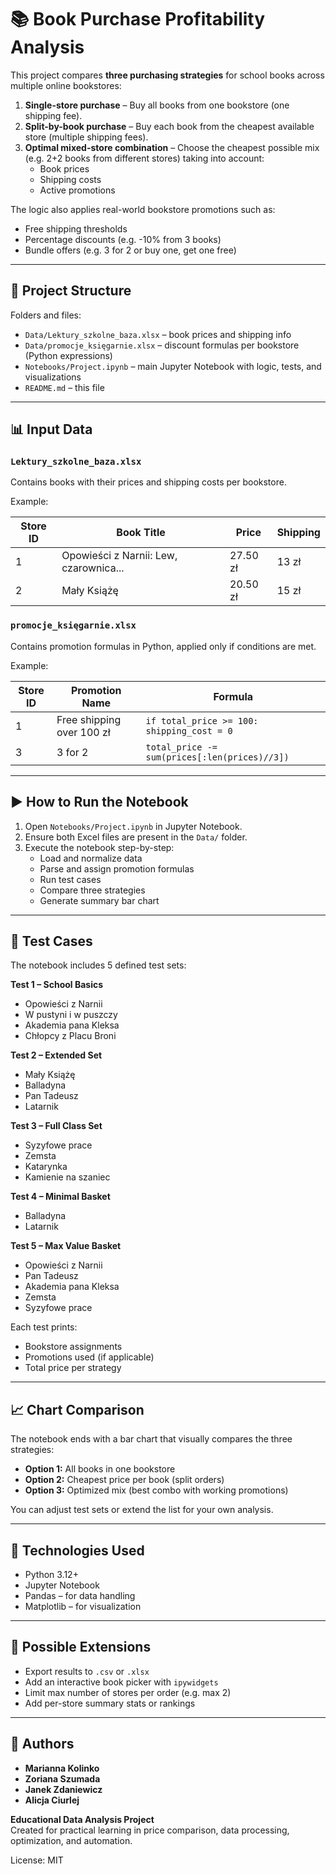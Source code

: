 # 📚 Book Purchase Profitability Analysis

This project compares **three purchasing strategies** for school books across multiple online bookstores:

1. **Single-store purchase** – Buy all books from one bookstore (one shipping fee).
2. **Split-by-book purchase** – Buy each book from the cheapest available store (multiple shipping fees).
3. **Optimal mixed-store combination** – Choose the cheapest possible mix (e.g. 2+2 books from different stores) taking into account:
   - Book prices
   - Shipping costs
   - Active promotions

The logic also applies real-world bookstore promotions such as:

- Free shipping thresholds
- Percentage discounts (e.g. -10% from 3 books)
- Bundle offers (e.g. 3 for 2 or buy one, get one free)

---

## 📁 Project Structure

Folders and files:

- `Data/Lektury_szkolne_baza.xlsx` – book prices and shipping info
- `Data/promocje_księgarnie.xlsx` – discount formulas per bookstore (Python expressions)
- `Notebooks/Project.ipynb` – main Jupyter Notebook with logic, tests, and visualizations
- `README.md` – this file

---

## 📊 Input Data

### `Lektury_szkolne_baza.xlsx`

Contains books with their prices and shipping costs per bookstore.

Example:

| Store ID | Book Title                                     | Price    | Shipping |
|----------|------------------------------------------------|----------|----------|
| 1        | Opowieści z Narnii: Lew, czarownica...         | 27.50 zł | 13 zł    |
| 2        | Mały Książę                                    | 20.50 zł | 15 zł    |

### `promocje_księgarnie.xlsx`

Contains promotion formulas in Python, applied only if conditions are met.

Example:

| Store ID | Promotion Name            | Formula                                      |
|----------|---------------------------|----------------------------------------------|
| 1        | Free shipping over 100 zł | `if total_price >= 100: shipping_cost = 0`   |
| 3        | 3 for 2                   | `total_price -= sum(prices[:len(prices)//3])`|

---

## ▶️ How to Run the Notebook

1. Open `Notebooks/Project.ipynb` in Jupyter Notebook.
2. Ensure both Excel files are present in the `Data/` folder.
3. Execute the notebook step-by-step:
   - Load and normalize data
   - Parse and assign promotion formulas
   - Run test cases
   - Compare three strategies
   - Generate summary bar chart

---

## 🧪 Test Cases

The notebook includes 5 defined test sets:

**Test 1 – School Basics**
- Opowieści z Narnii
- W pustyni i w puszczy
- Akademia pana Kleksa
- Chłopcy z Placu Broni

**Test 2 – Extended Set**
- Mały Książę
- Balladyna
- Pan Tadeusz
- Latarnik

**Test 3 – Full Class Set**
- Syzyfowe prace
- Zemsta
- Katarynka
- Kamienie na szaniec

**Test 4 – Minimal Basket**
- Balladyna
- Latarnik

**Test 5 – Max Value Basket**
- Opowieści z Narnii
- Pan Tadeusz
- Akademia pana Kleksa
- Zemsta
- Syzyfowe prace

Each test prints:
- Bookstore assignments
- Promotions used (if applicable)
- Total price per strategy

---

## 📈 Chart Comparison

The notebook ends with a bar chart that visually compares the three strategies:

- **Option 1:** All books in one bookstore
- **Option 2:** Cheapest price per book (split orders)
- **Option 3:** Optimized mix (best combo with working promotions)

You can adjust test sets or extend the list for your own analysis.

---

## 🧰 Technologies Used

- Python 3.12+
- Jupyter Notebook
- Pandas – for data handling
- Matplotlib – for visualization

---

## 🚀 Possible Extensions

- Export results to `.csv` or `.xlsx`
- Add an interactive book picker with `ipywidgets`
- Limit max number of stores per order (e.g. max 2)
- Add per-store summary stats or rankings

---

## 👥 Authors

- **Marianna Kolinko**
- **Zoriana Szumada**
- **Janek Zdaniewicz**
- **Alicja Ciurlej**

**Educational Data Analysis Project**  
Created for practical learning in price comparison, data processing, optimization, and automation.

License: MIT
